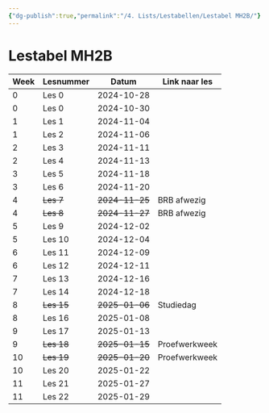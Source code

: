 ```yaml
---
{"dg-publish":true,"permalink":"/4. Lists/Lestabellen/Lestabel MH2B/"}
---
```


# Lestabel MH2B

| Week | Lesnummer  | Datum          | Link naar les |
| ---- | ---------- | -------------- | ------------- |
| 0    | Les 0      | 2024-10-28     |               |
| 0    | Les 0      | 2024-10-30     |               |
| 1    | Les 1      | 2024-11-04     |               |
| 1    | Les 2      | 2024-11-06     |               |
| 2    | Les 3      | 2024-11-11     |               |
| 2    | Les 4      | 2024-11-13     |               |
| 3    | Les 5      | 2024-11-18     |               |
| 3    | Les 6      | 2024-11-20     |               |
| 4    | ~~Les 7~~  | ~~2024-11-25~~ | BRB afwezig   |
| 4    | ~~Les 8~~  | ~~2024-11-27~~ | BRB afwezig   |
| 5    | Les 9      | 2024-12-02     |               |
| 5    | Les 10     | 2024-12-04     |               |
| 6    | Les 11     | 2024-12-09     |               |
| 6    | Les 12     | 2024-12-11     |               |
| 7    | Les 13     | 2024-12-16     |               |
| 7    | Les 14     | 2024-12-18     |               |
| 8    | ~~Les 15~~ | ~~2025-01-06~~ | Studiedag     |
| 8    | Les 16     | 2025-01-08     |               |
| 9    | Les 17     | 2025-01-13     |               |
| 9    | ~~Les 18~~ | ~~2025-01-15~~ | Proefwerkweek |
| 10   | ~~Les 19~~ | ~~2025-01-20~~ | Proefwerkweek |
| 10   | Les 20     | 2025-01-22     |               |
| 11   | Les 21     | 2025-01-27     |               |
| 11   | Les 22     | 2025-01-29     |               |
